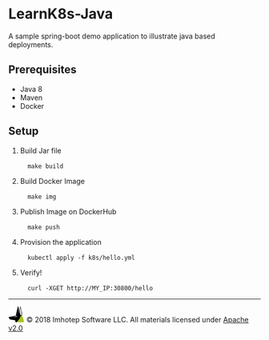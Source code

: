 # LearnK8s-Java

A sample spring-boot demo application to illustrate java based deployments.

## Prerequisites

- Java 8
- Maven
- Docker

## Setup

1. Build Jar file

    ```shell
      make build
    ```
1. Build Docker Image

    ```shell
      make img
    ```
1. Publish Image on DockerHub

    ```shell
      make push
    ```
1. Provision the application

    ```shell
      kubectl apply -f k8s/hello.yml
    ```

1. Verify!

    ```shell
      curl -XGET http://MY_IP:30800/hello
    ```

---
<img src="assets/imhoteplogo.png" width="32" height="auto"/> © 2018 Imhotep Software LLC.
All materials licensed under [Apache v2.0](http://www.apache.org/licenses/LICENSE-2.0)
